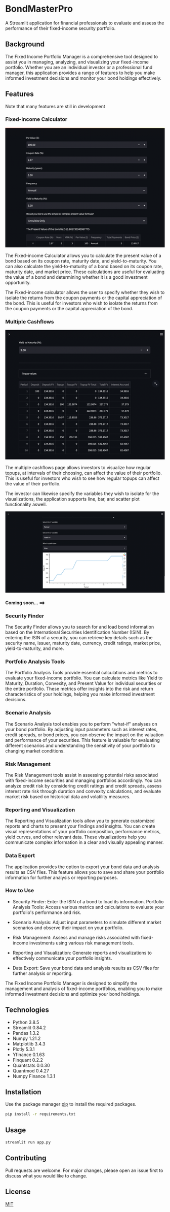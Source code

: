 # BondMasterPro

A Streamlit application for financial professionals to evaluate and assess the performance of their fixed-income security portfolio.


## Background

The Fixed Income Portfolio Manager is a comprehensive tool designed to assist you in managing, analyzing, and visualizing your fixed-income portfolio. Whether you are an individual investor or a professional fund manager, this application provides a range of features to help you make informed investment decisions and monitor your bond holdings effectively.


## Features
Note that many features are still in development


### Fixed-income Calculator

![alt-text](Images/pv_calculator.png)

The Fixed-income Calculator allows you to calculate the present value of a bond based on its coupon rate, maturity date, and yield-to-maturity. You can also calculate the yield-to-maturity of a bond based on its coupon rate, maturity date, and market price. These calculations are useful for evaluating the value of a bond and determining whether it is a good investment opportunity. 

The Fixed-income calculator allows the user to specify whether they wish to isolate the returns from the coupon payments or the capital appreciation of the bond. This is useful for investors who wish to isolate the returns from the coupon payments or the capital appreciation of the bond.

### Multiple Cashflows 

![alt-text](Images/multiple_cashflows_df.png)

The multiple cashflows page allows investors to visualize how regular topups, at intervals of their choosing, can affect the value of their portfolio. This is useful for investors who wish to see how regular topups can affect the value of their portfolio.

The investor can likewise specify the variables they wish to isolate for the visualizations, the application supports line, bar, and scatter plot functionality aswell. 

![alt-text](Images/multiple_cashflows_chart.png)



#### Coming soon... ==>
### Security Finder 

The Security Finder allows you to search for and load bond information based on the International Securities Identification Number (ISIN). By entering the ISIN of a security, you can retrieve key details such as the security name, issuer, maturity date, currency, credit ratings, market price, yield-to-maturity, and more.

### Portfolio Analysis Tools
The Portfolio Analysis Tools provide essential calculations and metrics to evaluate your fixed-income portfolio. You can calculate metrics like Yield to Maturity, Duration, Convexity, and Present Value for individual securities or the entire portfolio. These metrics offer insights into the risk and return characteristics of your holdings, helping you make informed investment decisions.

### Scenario Analysis
The Scenario Analysis tool enables you to perform "what-if" analyses on your bond portfolio. By adjusting input parameters such as interest rates, credit spreads, or bond prices, you can observe the impact on the valuation and performance of your securities. This feature is valuable for evaluating different scenarios and understanding the sensitivity of your portfolio to changing market conditions.

### Risk Management
The Risk Management tools assist in assessing potential risks associated with fixed-income securities and managing portfolios accordingly. You can analyze credit risk by considering credit ratings and credit spreads, assess interest rate risk through duration and convexity calculations, and evaluate market risk based on historical data and volatility measures.

### Reporting and Visualization
The Reporting and Visualization tools allow you to generate customized reports and charts to present your findings and insights. You can create visual representations of your portfolio composition, performance metrics, yield curves, and other relevant data. These visualizations help you communicate complex information in a clear and visually appealing manner.

### Data Export
The application provides the option to export your bond data and analysis results as CSV files. This feature allows you to save and share your portfolio information for further analysis or reporting purposes.

### How to Use

- Security Finder: Enter the ISIN of a bond to load its information.
Portfolio Analysis Tools: Access various metrics and calculations to evaluate your portfolio's performance and risk.

- Scenario Analysis: Adjust input parameters to simulate different market scenarios and observe their impact on your portfolio.

- Risk Management: Assess and manage risks associated with fixed-income investments using various risk management tools.

- Reporting and Visualization: Generate reports and visualizations to effectively communicate your portfolio insights.

- Data Export: Save your bond data and analysis results as CSV files for further analysis or reporting.

The Fixed Income Portfolio Manager is designed to simplify the management and analysis of fixed-income portfolios, enabling you to make informed investment decisions and optimize your bond holdings.

## Technologies

- Python 3.8.5
- Streamlit 0.84.2
- Pandas 1.3.2
- Numpy 1.21.2
- Matplotlib 3.4.3
- Plotly 5.3.1
- Yfinance 0.1.63
- Finquant 0.2.2
- Quantstats 0.0.30
- Quantmod 0.4.27
- Numpy Finance 1.3.1

## Installation

Use the package manager [pip](https://pip.pypa.io/en/stable/) to install the required packages.

```bash
pip install -r requirements.txt
```

## Usage

```bash
streamlit run app.py
```

## Contributing

Pull requests are welcome. For major changes, please open an issue first to discuss what you would like to change.

## License

[MIT](https://choosealicense.com/licenses/mit/)